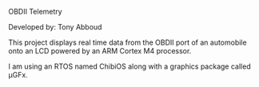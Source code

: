OBDII Telemetry

Developed by: Tony Abboud

This project displays real time data from the OBDII port of an automobile onto an LCD powered by an ARM Cortex M4 processor.

I am using an RTOS named ChibiOS along with a graphics package called µGFx.